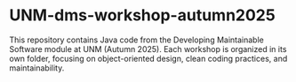 # UNM-dms-workshop-autumn2025
This repository contains Java code from the Developing Maintainable Software module at UNM (Autumn 2025). Each workshop is organized in its own folder, focusing on object-oriented design, clean coding practices, and maintainability.
